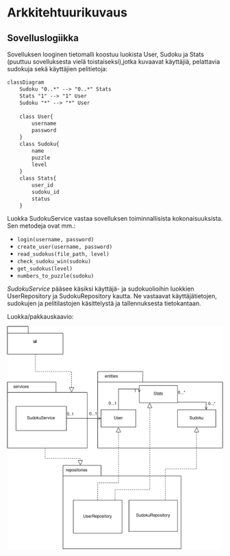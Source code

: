 # Arkkitehtuurikuvaus

## Sovelluslogiikka

Sovelluksen looginen tietomalli koostuu luokista User, Sudoku ja Stats (puuttuu sovelluksesta vielä toistaiseksi),jotka kuvaavat käyttäjiä, pelattavia sudokuja sekä käyttäjien pelitietoja:

```mermaid
classDiagram
    Sudoku "0..*" --> "0..*" Stats
    Stats "1" --> "1" User
    Sudoku "*" --> "*" User

    class User{
        username
        password
    }
    class Sudoku{
        name
        puzzle
        level
    }
    class Stats{
        user_id
        sudoku_id
        status
    }
```

Luokka SudokuService vastaa sovelluksen toiminnallisista kokonaisuuksista. Sen metodeja ovat mm.:

- `login(username, password)`
- `create_user(username, password)`
- `read_sudokus(file_path, level)`
- `check_sudoku_win(sudoku)`
- `get_sudokus(level)`
- `numbers_to_puzzle(sudoku)`

_SudokuService_ pääsee käsiksi käyttäjä- ja sudokuolioihin luokkien UserRepository ja SudokuRepository kautta. Ne vastaavat käyttäjätietojen, sudokujen ja pelitilastojen käsittelystä ja tallennuksesta tietokantaan.

Luokka/pakkauskaavio:

![Pakkausrakenne ja luokat](./kuvat/pakkauskaavio.png)
